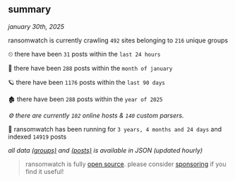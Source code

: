 
## summary
_january 30th, 2025_

ransomwatch is currently crawling `492` sites belonging to `216` unique groups

⏲ there have been `31` posts within the `last 24 hours`

🦈 there have been `288` posts within the `month of january`

🪐 there have been `1176` posts within the `last 90 days`

🏚 there have been `288` posts within the `year of 2025`

_⚙️ there are currently `102` online hosts & `140` custom parsers._

🦕 ransomwatch has been running for `3 years, 4 months and 24 days` and indexed `14919` posts

_all data  [(groups)](http://ransomwhat.telemetry.ltd/groups) and [(posts)](http://ransomwhat.telemetry.ltd/posts) is available in JSON (updated hourly)_

> ransomwatch is fully [open source](https://github.com/joshhighet/ransomwatch#ransomwatch--). please consider [sponsoring](https://github.com/sponsors/joshhighet) if you find it useful!

